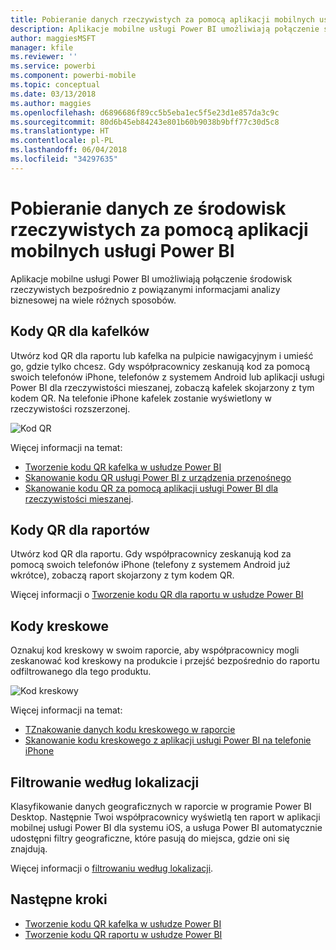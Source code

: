 ```yaml
---
title: Pobieranie danych rzeczywistych za pomocą aplikacji mobilnych usługi Power BI
description: Aplikacje mobilne usługi Power BI umożliwiają połączenie środowisk rzeczywistych bezpośrednio z powiązanymi informacjami analizy biznesowej bez konieczności wyszukiwania.
author: maggiesMSFT
manager: kfile
ms.reviewer: ''
ms.service: powerbi
ms.component: powerbi-mobile
ms.topic: conceptual
ms.date: 03/13/2018
ms.author: maggies
ms.openlocfilehash: d6896686f89cc5b5eba1ec5f5e23d1e857da3c9c
ms.sourcegitcommit: 80d6b45eb84243e801b60b9038b9bff77c30d5c8
ms.translationtype: HT
ms.contentlocale: pl-PL
ms.lasthandoff: 06/04/2018
ms.locfileid: "34297635"
---
```

# <a name="get-data-from-the-real-world-with-the-power-bi-mobile-apps"></a>Pobieranie danych ze środowisk rzeczywistych za pomocą aplikacji mobilnych usługi Power BI
Aplikacje mobilne usługi Power BI umożliwiają połączenie środowisk rzeczywistych bezpośrednio z powiązanymi informacjami analizy biznesowej na wiele różnych sposobów. 

## <a name="qr-codes-for-tiles"></a>Kody QR dla kafelków
Utwórz kod QR dla raportu lub kafelka na pulpicie nawigacyjnym i umieść go, gdzie tylko chcesz. Gdy współpracownicy zeskanują kod za pomocą swoich telefonów iPhone, telefonów z systemem Android lub aplikacji usługi Power BI dla rzeczywistości mieszanej, zobaczą kafelek skojarzony z tym kodem QR. Na telefonie iPhone kafelek zostanie wyświetlony w rzeczywistości rozszerzonej.

![Kod QR](media/mobile-apps-data-in-real-world-context/power-bi-ios-qr-ar-scanner-small.png)

Więcej informacji na temat:

* [Tworzenie kodu QR kafelka w usłudze Power BI](service-create-qr-code-for-tile.md)
* [Skanowanie kodu QR usługi Power BI z urządzenia przenośnego](mobile-apps-qr-code.md)
* [Skanowanie kodu QR za pomocą aplikacji usługi Power BI dla rzeczywistości mieszanej](mobile-mixed-reality-app.md#scan-a-report-qr-code-in-holographic-view).

## <a name="qr-codes-for-reports"></a>Kody QR dla raportów
Utwórz kod QR dla raportu.  Gdy współpracownicy zeskanują kod za pomocą swoich telefonów iPhone (telefony z systemem Android już wkrótce), zobaczą raport skojarzony z tym kodem QR. 

Więcej informacji o [Tworzenie kodu QR dla raportu w usłudze Power BI](service-create-qr-code-for-report.md)

## <a name="barcodes"></a>Kody kreskowe
Oznakuj kod kreskowy w swoim raporcie, aby współpracownicy mogli zeskanować kod kreskowy na produkcie i przejść bezpośrednio do raportu odfiltrowanego dla tego produktu.

![Kod kreskowy](media/mobile-apps-data-in-real-world-context/power-bi-barcode-scanner.png)

Więcej informacji na temat:

* [TZnakowanie danych kodu kreskowego w raporcie](desktop-mobile-barcodes.md) 
* [Skanowanie kodu kreskowego z aplikacji usługi Power BI na telefonie iPhone](mobile-apps-scan-barcode-iphone.md)

## <a name="filter-by-location"></a>Filtrowanie według lokalizacji
Klasyfikowanie danych geograficznych w raporcie w programie Power BI Desktop. Następnie Twoi współpracownicy wyświetlą ten raport w aplikacji mobilnej usługi Power BI dla systemu iOS, a usługa Power BI automatycznie udostępni filtry geograficzne, które pasują do miejsca, gdzie oni się znajdują.

Więcej informacji o [filtrowaniu według lokalizacji](mobile-apps-geographic-filtering.md).

## <a name="next-steps"></a>Następne kroki
* [Tworzenie kodu QR kafelka w usłudze Power BI](service-create-qr-code-for-tile.md)
* [Tworzenie kodu QR raportu w usłudze Power BI](service-create-qr-code-for-report.md)

